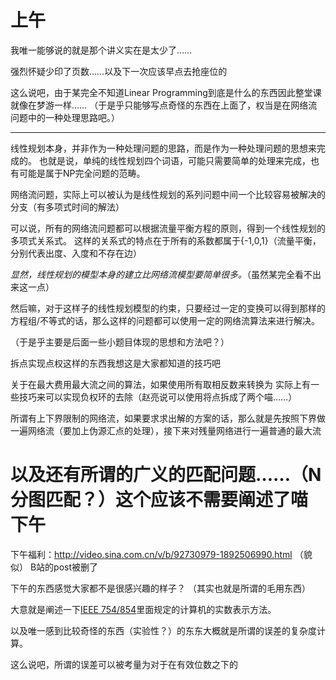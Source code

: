 ﻿上午 
========
我唯一能够说的就是那个讲义实在是太少了……

强烈怀疑少印了页数……以及下一次应该早点去抢座位的

这么说吧，由于某完全不知道Linear Programming到底是什么的东西因此整堂课就像在梦游一样……
（于是乎只能够写点奇怪的东西在上面了，权当是在网络流问题中的一种处理思路吧。）
***
线性规划本身，并非作为一种处理问题的思路，而是作为一种处理问题的思想来完成的。
也就是说，单纯的线性规划四个词语，可能只需要简单的处理来完成，也有可能是属于NP完全问题的范畴。

网络流问题，实际上可以被认为是线性规划的系列问题中间一个比较容易被解决的分支（有多项式时间的解法）

可以说，所有的网络流问题都可以根据流量平衡方程的原则，得到一个线性规划的多项式关系式。
这样的关系式的特点在于所有的系数都属于{-1,0,1}（流量平衡，分别代表出度、入度和不存在边）

_显然，线性规划的模型本身的建立比网络流模型要简单很多。_（虽然某完全看不出来这一点）

然后嘛，对于这样子的线性规划模型的约束，只要经过一定的变换可以得到那样的方程组/不等式的话，那么这样的问题都可以使用一定的网络流算法来进行解决。

（于是乎主要是后面一些小题目体现的思想和方法吧？）

拆点实现点权这样的东西我想这是大家都知道的技巧吧

关于在最大费用最大流之间的算法，如果使用所有取相反数来转换为
实际上有一些技巧来可以实现负权环的去除（赵亮说可以使用将点拆成了两个喵……）

所谓有上下界限制的网络流，如果要求求出解的方案的话，那么就是先按照下界做一遍网络流（要加上伪源汇点的处理），接下来对残量网络进行一遍普通的最大流

以及还有所谓的广义的匹配问题……（N分图匹配？）这个应该不需要阐述了喵
下午
========
下午福利：http://video.sina.com.cn/v/b/92730979-1892506990.html （貌似）
B站的post被删了

下午的东西感觉大家都不是很感兴趣的样子？
（其实也就是所谓的毛用东西）

大意就是阐述一下[IEEE 754/854][1]里面规定的计算机的实数表示方法。

以及唯一感到比较奇怪的东西（实验性？）的东东大概就是所谓的误差的复杂度计算。

这么说吧，所谓的误差可以被考量为对于在有效位数之下的

[1]: http://zh.wikipedia.org/wiki/IEEE_754